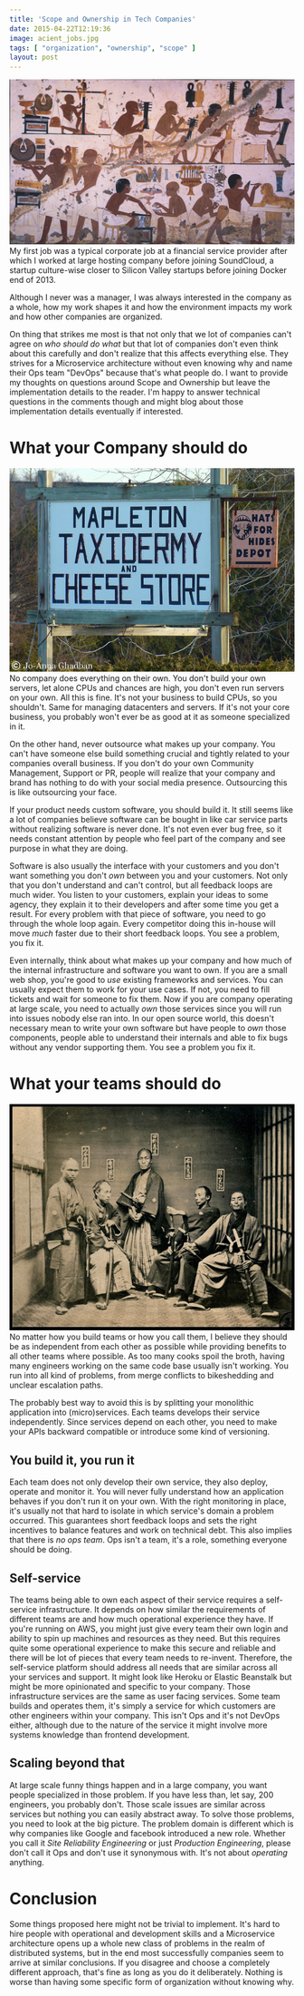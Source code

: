 ```yaml
---
title: 'Scope and Ownership in Tech Companies'
date: 2015-04-22T12:19:36
image: acient_jobs.jpg
tags: [ "organization", "ownership", "scope" ]
layout: post
---
```

![ownership](acient_jobs.jpg)
My first job was a typical corporate job at a financial service provider after which I worked at large hosting company before joining SoundCloud, a startup culture-wise closer to Silicon Valley startups before joining Docker end of 2013.

Although I never was a manager, I was always interested in the company as a whole, how my work shapes it and how the environment impacts my work and how other companies are organized.

On thing that strikes me most is that not only that we lot of companies can't agree on *who should do what* but that lot of companies don't even think about this carefully and don't realize that this affects everything else. They strives for a Microservice architecture without even knowing why and name their Ops team "DevOps" because that's what people do.
I want to provide my thoughts on questions around Scope and Ownership but leave the implementation details to the reader. I'm happy to answer technical questions in the comments though and might blog about those implementation details eventually if interested.

# What your Company should do
[![Scope of Company](3355654186_6751a40056_z.jpg)](https://www.flickr.com/photos/jo-ghadban/3355654186/in/photostream/)
No company does everything on their own. You don't build your own servers, let alone CPUs and chances are high, you don't even run servers on your own.
All this is fine. It's not your business to build CPUs, so you shouldn't. Same for managing datacenters and servers. If it's not your core business, you probably won't ever be as good at it as someone specialized in it.

On the other hand, never outsource what makes up your company. You can't have someone else build something crucial and tightly related to your companies overall business. If you don't do your own Community Management, Support or PR, people will realize that your company and brand has nothing to do with your social media presence.
Outsourcing this is like outsourcing your face.

If your product needs custom software, you should build it. It still seems like a lot of companies believe software can be bought in like car service parts without realizing software is never done. It's not even ever bug free, so it needs constant attention by people who feel part of the company and see purpose in what they are doing.

Software is also usually the interface with your customers and you don't want something you don't *own* between you and your customers. Not only that you don't understand and can't control, but all feedback loops are much wider. You listen to your customers, explain your ideas to some agency, they explain it to their developers and after some time you get a result. For every problem with that piece of software, you need to go through the whole loop again. Every competitor doing this in-house will move *much* faster due to their short feedback loops. You see a problem, you fix it.

Even internally, think about what makes up your company and how much of the internal infrastructure and software you want to own. If you are a small web shop, you're good to *use* existing frameworks and services. You can usually expect them to work for your use cases. If not, you need to fill tickets and wait for someone to fix them.
Now if you are company operating at large scale, you need to actually *own* those services since you will run into issues nobody else ran into. In our open source world, this doesn't necessary mean to write your own software but have people to *own* those components, people able to understand their internals and able to fix bugs without any vendor supporting them. You see a problem you fix it.

# What your teams should do
![Team](samurai.jpg)
No matter how you build teams or how you call them, I believe they should be as independent from each other as possible while providing benefits to all other teams where possible.
As too many cooks spoil the broth, having many engineers working on the same code base usually isn't working. You run into all kind of problems, from merge conflicts to bikeshedding and unclear escalation paths.

The probably best way to avoid this is by splitting your monolithic application into (micro)services. Each teams develops their service independently. Since services depend on each other, you need to make your APIs backward compatible or introduce some kind of versioning.

## You build it, you run it
Each team does not only develop their own service, they also deploy, operate and monitor it. You will never fully understand how an application behaves if you don't run it on your own. With the right monitoring in place, it's usually not that hard to isolate in which service's domain a problem occurred. This guarantees short feedback loops and sets the right incentives to balance features and work on technical debt.
This also implies that there is *no ops team*. Ops isn't a team, it's a role, something everyone should be doing.

## Self-service
The teams being able to own each aspect of their service requires a self-service infrastructure.
It depends on how similar the requirements of different teams are and how much operational experience they have.
If you're running on AWS, you might just give every team their own login and ability to spin up machines and resources as they need. But this requires quite some operational experience to make this secure and reliable and there will be lot of pieces that every team needs to re-invent.
Therefore, the self-service platform should address all needs that are similar across all your services and support. It might look like Heroku or Elastic Beanstalk but might be more opinionated and specific to your company.
Those infrastructure services are the same as user facing services. Some team builds and operates them, it's simply a service for which customers are other engineers within your company.
This isn't Ops and it's not DevOps either, although due to the nature of the service it might involve more systems knowledge than frontend development.

## Scaling beyond that
At large scale funny things happen and in a large company, you want people specialized in those problem. If you have less than, let say, 200 engineers, you probably don't.
Those scale issues are similar across services but nothing you can easily abstract away. To solve those problems, you need to look at the big picture. The problem domain is different which is why companies like Google and facebook introduced a new role. Whether you call it *Site Reliability Engineering* or just *Production Engineering*, please don't call it Ops and don't use it synonymous with. It's not about *operating* anything.

# Conclusion
Some things proposed here might not be trivial to implement. It's hard to hire people with operational and development skills and a Microservice architecture opens up a whole new class of problems in the realm of distributed systems, but in the end most successfully companies seem to arrive at similar conclusions. If you disagree and choose a completely different approach, that's fine as long as you do it deliberately.
Nothing is worse than having some specific form of organization without knowing why.
